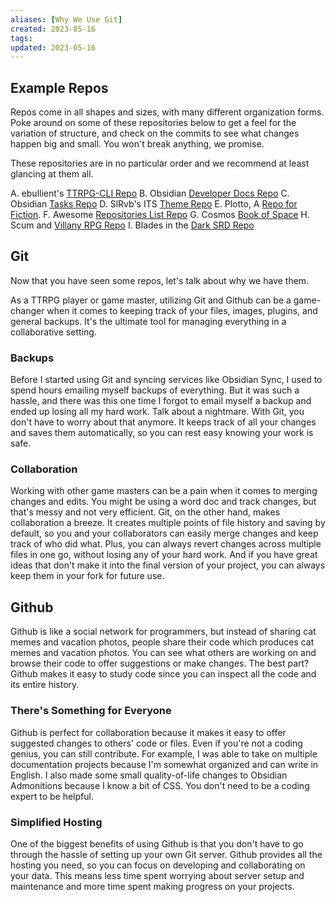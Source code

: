 ```yaml
---
aliases: [Why We Use Git]
created: 2023-05-16
tags: 
updated: 2023-05-16
---
```


## Example Repos

Repos come in all shapes and sizes, with many different organization forms. Poke around on some of these repositories below to get a feel for the variation of structure, and check on the commits to see what changes happen big and small. You won't break anything, we promise.

These repositories are in no particular order and we recommend at least glancing at them all.

A. ebullient's [TTRPG-CLI Repo](https://github.com/ebullient/ttrpg-convert-cli)
B. Obsidian [Developer Docs Repo](https://github.com/obsidianmd/obsidian-developer-docs)
C. Obsidian [Tasks Repo](https://github.com/obsidian-tasks-group/obsidian-tasks)
D. SlRvb's ITS [Theme Repo](https://github.com/SlRvb/Obsidian--ITS-Theme)
E. Plotto, A [Repo for Fiction](https://github.com/garykac/plotto).
F. Awesome [Repositories List Repo](https://github.com/pawelborkar/awesome-repos)
G. Cosmos [Book of Space](https://github.com/cosmos-book/cosmos-book.github.io)
H. Scum and [Villany RPG Repo](https://github.com/mburnamfink/Scum-Villany-RPG)
I. Blades in the [Dark SRD Repo](https://github.com/amazingrando/blades-in-the-dark-srd-content)

## Git

Now that you have seen some repos, let's talk about why we have them.

As a TTRPG player or game master, utilizing Git and Github can be a game-changer when it comes to keeping track of your files, images, plugins, and general backups. It's the ultimate tool for managing everything in a collaborative setting.

### Backups

Before I started using Git and syncing services like Obsidian Sync, I used to spend hours emailing myself backups of everything. But it was such a hassle, and there was this one time I forgot to email myself a backup and ended up losing all my hard work. Talk about a nightmare. With Git, you don't have to worry about that anymore. It keeps track of all your changes and saves them automatically, so you can rest easy knowing your work is safe.

### Collaboration

Working with other game masters can be a pain when it comes to merging changes and edits. You might be using a word doc and track changes, but that's messy and not very efficient. Git, on the other hand, makes collaboration a breeze. It creates multiple points of file history and saving by default, so you and your collaborators can easily merge changes and keep track of who did what. Plus, you can always revert changes across multiple files in one go, without losing any of your hard work. And if you have great ideas that don't make it into the final version of your project, you can always keep them in your fork for future use.

## Github

Github is like a social network for programmers, but instead of sharing cat memes and vacation photos, people share their code which produces cat memes and vacation photos. You can see what others are working on and browse their code to offer suggestions or make changes. The best part? Github makes it easy to study code since you can inspect all the code and its entire history.

### There's Something for Everyone

Github is perfect for collaboration because it makes it easy to offer suggested changes to others' code or files. Even if you're not a coding genius, you can still contribute. For example, I was able to take on multiple documentation projects because I'm somewhat organized and can write in English. I also made some small quality-of-life changes to Obsidian Admonitions because I know a bit of CSS. You don't need to be a coding expert to be helpful.

### Simplified Hosting

One of the biggest benefits of using Github is that you don't have to go through the hassle of setting up your own Git server. Github provides all the hosting you need, so you can focus on developing and collaborating on your data. This means less time spent worrying about server setup and maintenance and more time spent making progress on your projects.
